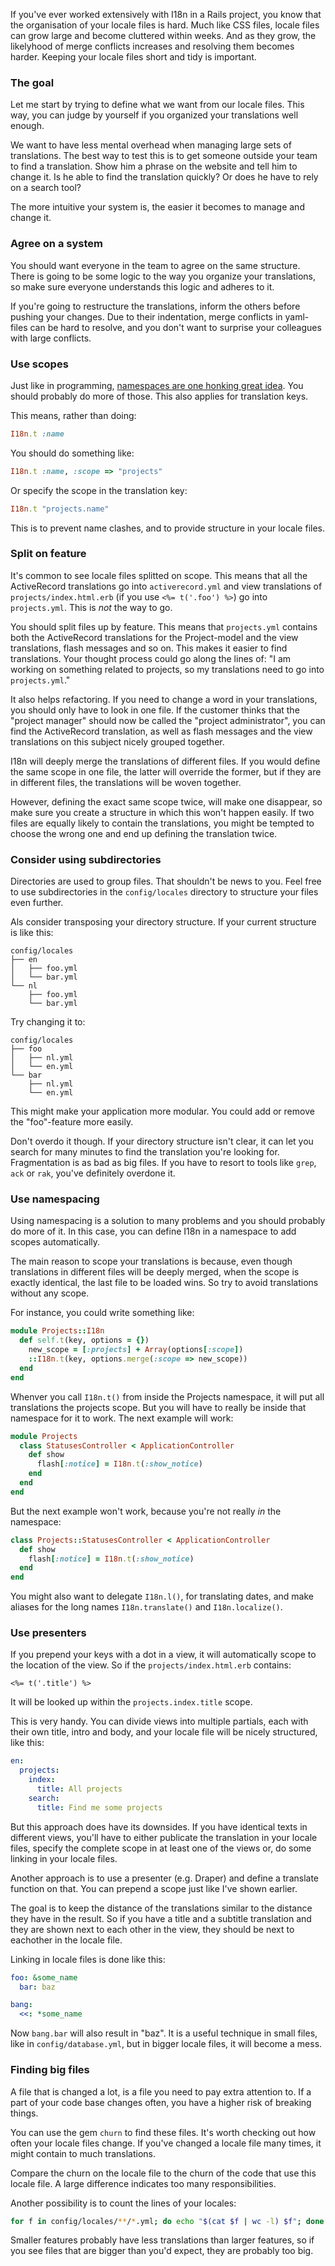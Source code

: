 If you've ever worked extensively with I18n in a Rails project, you know that the organisation of
your locale files is hard. Much like CSS files, locale files can grow large and become cluttered
within weeks. And as they grow, the likelyhood of merge conflicts increases and resolving them
becomes harder. Keeping your locale files short and tidy is important.

### The goal

Let me start by trying to define what we want from our locale files. This way, you can judge by
yourself if you organized your translations well enough.

We want to have less mental overhead when managing large sets of translations. The best way to test
this is to get someone outside your team to find a translation. Show him a phrase on the website
and tell him to change it. Is he able to find the translation quickly? Or does he have to rely on a
search tool?

The more intuitive your system is, the easier it becomes to manage and change it.

### Agree on a system

You should want everyone in the team to agree on the same structure. There is going to be some logic
to the way you organize your translations, so make sure everyone understands this logic and adheres
to it.

If you're going to restructure the translations, inform the others before pushing your changes. Due
to their indentation, merge conflicts in yaml-files can be hard to resolve, and you don't want to
surprise your colleagues with large conflicts.

### Use scopes

Just like in programming, [namespaces are one honking great
idea](http://www.python.org/dev/peps/pep-0020/). You should probably do more of those. This also
applies for translation keys.

This means, rather than doing:

``` ruby
I18n.t :name
```

You should do something like:

``` ruby
I18n.t :name, :scope => "projects"
```

Or specify the scope in the translation key:

``` ruby
I18n.t "projects.name"
```

This is to prevent name clashes, and to provide structure in your locale files.

### Split on feature

It's common to see locale files splitted on scope. This means that all the ActiveRecord translations
go into `activerecord.yml` and view translations of `projects/index.html.erb` (if you use `<%=
t('.foo') %>`) go into `projects.yml`. This is *not* the way to go.

You should split files up by feature. This means that `projects.yml` contains both the ActiveRecord
translations for the Project-model and the view translations, flash messages and so on. This makes
it easier to find translations. Your thought process could go along the lines of: "I am working on
something related to projects, so my translations need to go into `projects.yml`."

It also helps refactoring. If you need to change a word in your translations, you should only have
to look in one file. If the customer thinks that the "project manager" should now be called the
"project administrator", you can find the ActiveRecord translation, as well as flash messages and
the view translations on this subject nicely grouped together.

I18n will deeply merge the translations of different files. If you would define the same scope in
one file, the latter will override the former, but if they are in different files, the translations
will be woven together.

However, defining the exact same scope twice, will make one disappear, so make sure you create
a structure in which this won't happen easily. If two files are equally likely to contain the
translations, you might be tempted to choose the wrong one and end up defining the translation
twice.


### Consider using subdirectories

Directories are used to group files. That shouldn't be news to you. Feel free to use subdirectories
in the `config/locales` directory to structure your files even further.

Als consider transposing your directory structure. If your current structure is like this:

    config/locales
    ├── en
    │   ├── foo.yml
    │   └── bar.yml
    └── nl
        ├── foo.yml
        └── bar.yml

Try changing it to:

    config/locales
    ├── foo
    │   ├── nl.yml
    │   └── en.yml
    └── bar
        ├── nl.yml
        └── en.yml



This might make your application more modular. You could add or remove the "foo"-feature more
easily.

Don't overdo it though. If your directory structure isn't clear, it can let you search for many
minutes to find the translation you're looking for. Fragmentation is as bad as big files. If you
have to resort to tools like `grep`, `ack` or `rak`, you've definitely overdone it.

### Use namespacing

Using namespacing is a solution to many problems and you should probably do more of it. In this
case, you can define I18n in a namespace to add scopes automatically.

The main reason to scope your translations is because, even though translations in different files
will be deeply merged, when the scope is exactly identical, the last file to be loaded wins. So try
to avoid translations without any scope.

For instance, you could write something like:

``` ruby
module Projects::I18n
  def self.t(key, options = {})
    new_scope = [:projects] + Array(options[:scope])
    ::I18n.t(key, options.merge(:scope => new_scope))
  end
end
```

Whenver you call `I18n.t()` from inside the Projects namespace, it will put all translations the
projects scope. But you will have to really be inside that namespace for it to work. The next
example will work:

``` ruby
module Projects
  class StatusesController < ApplicationController
    def show
      flash[:notice] = I18n.t(:show_notice)
    end
  end
end
```

But the next example won't work, because you're not really *in* the namespace:

``` ruby
class Projects::StatusesController < ApplicationController
  def show
    flash[:notice] = I18n.t(:show_notice)
  end
end
```

You might also want to delegate `I18n.l()`, for translating dates, and make aliases for the long
names `I18n.translate()` and `I18n.localize()`.


### Use presenters

If you prepend your keys with a dot in a view, it will automatically scope to the location of the
view. So if the `projects/index.html.erb` contains:

``` erb
<%= t('.title') %>
```

It will be looked up within the `projects.index.title` scope.

This is very handy. You can divide views into multiple partials, each with their own title, intro
and body, and your locale file will be nicely structured, like this:

``` yaml
en:
  projects:
    index:
      title: All projects
    search:
      title: Find me some projects
```

But this approach does have its downsides. If you have identical texts in different views, you'll
have to either publicate the translation in your locale files, specify the complete scope in at
least one of the views or, do some linking in your locale files.

Another approach is to use a presenter (e.g. Draper) and define a translate function on that. You
can prepend a scope just like I've shown earlier.

The goal is to keep the distance of the translations similar to the distance they have in the
result. So if you have a title and a subtitle translation and they are shown next to each other in
the view, they should be next to eachother in the locale file.


Linking in locale files is done like this:

``` yaml
foo: &some_name
  bar: baz

bang:
  <<: *some_name
```

Now `bang.bar` will also result in "baz". It is a useful technique in small files, like in
`config/database.yml`, but in bigger locale files, it will become a mess.


### Finding big files

A file that is changed a lot, is a file you need to pay extra attention to. If a part of your code
base changes often, you have a higher risk of breaking things.

You can use the gem `churn` to find these files. It's worth checking out how often your locale files
change. If you've changed a locale file many times, it might contain to much translations.

Compare the churn on the locale file to the churn of the code that use this locale file. A large
difference indicates too many responsibilities.

Another possibility is to count the lines of your locales:

``` bash
for f in config/locales/**/*.yml; do echo "$(cat $f | wc -l) $f"; done
```

Smaller features probably have less translations than larger features, so if you see files that are
bigger than you'd expect, they are probably too big.
